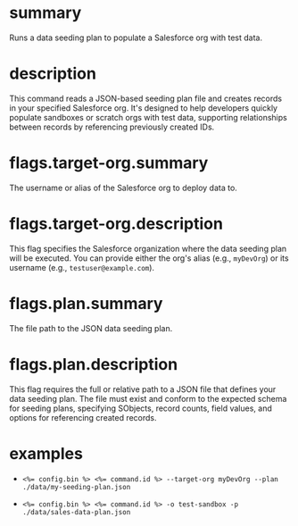 # summary

Runs a data seeding plan to populate a Salesforce org with test data.

# description

This command reads a JSON-based seeding plan file and creates records in your specified Salesforce org. It's designed to help developers quickly populate sandboxes or scratch orgs with test data, supporting relationships between records by referencing previously created IDs.

# flags.target-org.summary

The username or alias of the Salesforce org to deploy data to.

# flags.target-org.description

This flag specifies the Salesforce organization where the data seeding plan will be executed. You can provide either the org's alias (e.g., `myDevOrg`) or its username (e.g., `testuser@example.com`).

# flags.plan.summary

The file path to the JSON data seeding plan.

# flags.plan.description

This flag requires the full or relative path to a JSON file that defines your data seeding plan. The file must exist and conform to the expected schema for seeding plans, specifying SObjects, record counts, field values, and options for referencing created records.

# examples

- `<%= config.bin %> <%= command.id %> --target-org myDevOrg --plan ./data/my-seeding-plan.json`

- `<%= config.bin %> <%= command.id %> -o test-sandbox -p ./data/sales-data-plan.json`
